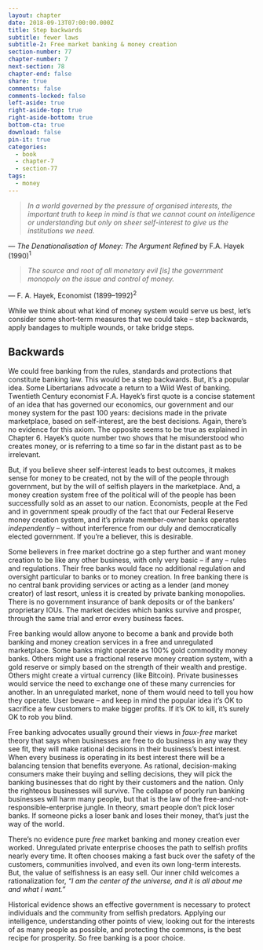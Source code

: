 ```yaml
---
layout: chapter
date: 2018-09-13T07:00:00.000Z
title: Step backwards
subtitle: fewer laws
subtitle-2: Free market banking & money creation
section-number: 77
chapter-number: 7
next-section: 78
chapter-end: false
share: true
comments: false
comments-locked: false
left-aside: true
right-aside-top: true
right-aside-bottom: true
bottom-cta: true
download: false
pin-it: true
categories:
  - book
  - chapter-7
  - section-77
tags:
  - money
---
```

> _In a world governed by the pressure of organised interests, the important truth
> to keep in mind is that we cannot count on intelligence or understanding but
> only on sheer self-interest to give us the institutions we need._

— _The Denationalisation of Money: The Argument Refined_ by F.A. Hayek (1990)<sup>1</sup>

> _The source and root of all monetary evil \[is] the government monopoly on
> the issue and control of money._

— F. A. Hayek, Economist (1899–1992)<sup>2</sup>

While we think about what kind of money system would serve
us best, let’s consider some short-term measures that we could
take – step backwards, apply bandages to multiple wounds, or take
bridge steps.

## Backwards

We could free banking from the rules, standards and protections that
constitute banking law. This would be a step backwards. But, it’s a
popular idea. Some Libertarians advocate a return to a Wild West of
banking. Twentieth Century economist F.A. Hayek’s first quote is a
concise statement of an idea that has governed our economics, our
government and our money system for the past 100 years: decisions
made in the private marketplace, based on self-interest, are the best
decisions. Again, there’s no evidence for this axiom. The opposite
seems to be true as explained in Chapter 6. Hayek’s quote number
two shows that he misunderstood who creates money, or is referring
to a time so far in the distant past as to be irrelevant.

But, if you believe sheer self-interest leads to best outcomes, it makes
sense for money to be created, not by the will of the people through
government, but by the will of selfish players in the marketplace. And,
a money creation system free of the political will of the people has
been successfully sold as an asset to our nation. Economists, people
at the Fed and in government speak proudly of the fact that our
Federal Reserve money creation system, and it’s private member-owner banks operates _independently_ – without interference from our
duly and democratically elected government. If you’re a believer, this
is desirable.

Some believers in free market doctrine go a step further and want
money creation to be like any other business, with only very basic – if
any – rules and regulations. Their free banks would face no additional
regulation and oversight particular to banks or to money creation.
In free banking there is no central bank providing services or acting
as a lender (and money creator) of last resort, unless it is created by
private banking monopolies. There is no government insurance of
bank deposits or of the bankers’ proprietary IOUs. The market decides
which banks survive and prosper, through the same trial and error
every business faces.

Free banking would allow anyone to become a bank and provide
both banking and money creation services in a free and unregulated
marketplace. Some banks might operate as 100% gold commodity
money banks. Others might use a fractional reserve money creation
system, with a gold reserve or simply based on the strength of their
wealth and prestige. Others might create a virtual currency (like
Bitcoin). Private businesses would service the need to exchange one
of these many currencies for another. In an unregulated market, none
of them would need to tell you how they operate. User beware – and
keep in mind the popular idea it’s OK to sacrifice a few customers to
make bigger profits. If it’s OK to kill, it’s surely OK to rob you blind.

Free banking advocates usually ground their views in _faux-free_ market
theory that says when businesses are free to do business in any way
they see fit, they will make rational decisions in their business’s
best interest. When every business is operating in its best interest
there will be a balancing tension that benefits everyone. As rational,
decision-making consumers make their buying and selling decisions,
they will pick the banking businesses that do right by their customers and the nation. Only the righteous businesses will survive. The
collapse of poorly run banking businesses will harm many people, but
that is the law of the free-and-not-responsible-enterprise jungle. In
theory, smart people don’t pick loser banks. If someone picks a loser
bank and loses their money, that’s just the way of the world.

There’s no evidence pure _free_ market banking and money creation
ever worked. Unregulated private enterprise chooses the path to
selfish profits nearly every time. It often chooses making a fast buck
over the safety of the customers, communities involved, and even its
own long-term interests. But, the value of selfishness is an easy sell.
Our inner child welcomes a rationalization for, _“I am the center of the
universe, and it is all about me and what I want.”_

Historical evidence shows an effective government is necessary
to protect individuals and the community from selfish predators.
Applying our intelligence, understanding other points of view,
looking out for the interests of as many people as possible, and
protecting the commons, is the best recipe for prosperity. So free
banking is a poor choice.

